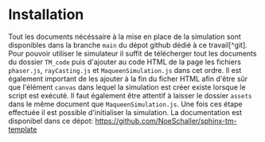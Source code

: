 # Installation

Tout les documents nécéssaire à la mise en place de la simulation sont disponibles dans la branche `main` du dépot github dédié à ce travail[^git]. Pour pouvoir utiliser le simulateur il suffit de télécherger tout les documents du dossier `TM_code` puis d'ajouter au code HTML de la page les fichiers `phaser.js`, `rayCasting.js` et `MaqueenSimulation.js` dans cet ordre. Il est également important de les ajouter à la fin du ficher HTML afin d'être sûr que l'élément `canvas` dans lequel la simulation est créer existe lorsque le script est exécuté. Il faut également être attentif à laisser le dossier `assets` dans le même document que `MaqueenSimulation.js`. Une fois ces étape effectuée il est possible d'initialiser la simulation. La documentation est disponibel dans ce dépot: https://github.com/NoeSchaller/sphinx-tm-template
